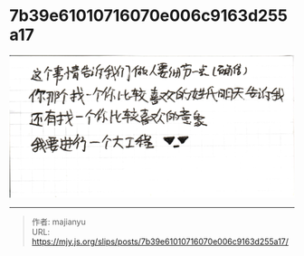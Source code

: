 # 7b39e61010716070e006c9163d255a17

![7b39e61010716070e006c9163d255a17.png](../../images/7b39e61010716070e006c9163d255a17.png)

---

> 作者: majianyu  
> URL: https://mjy.js.org/slips/posts/7b39e61010716070e006c9163d255a17/  

